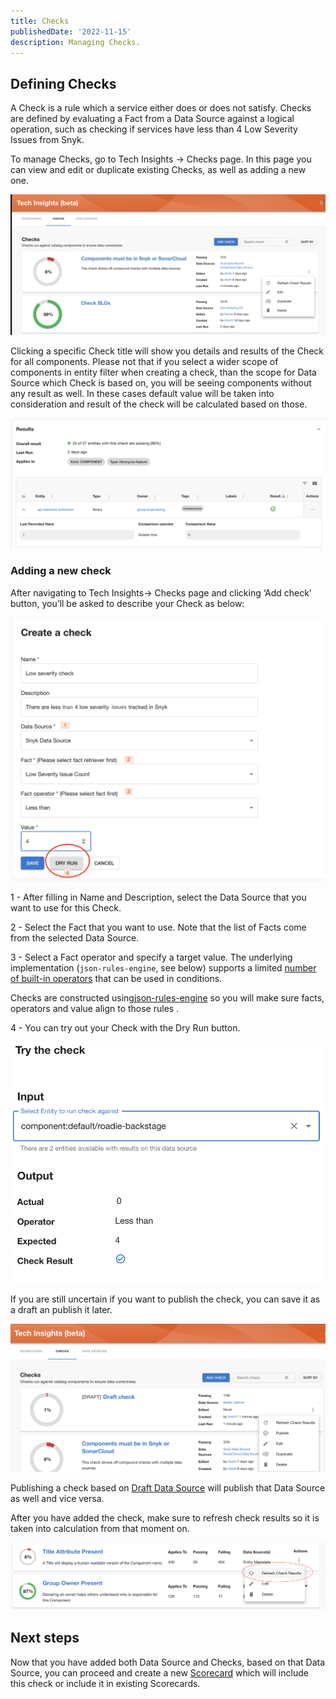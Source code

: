 ```yaml
---
title: Checks
publishedDate: '2022-11-15'
description: Managing Checks.
---
```


## Defining **Checks**

A Check is a rule which a service either does or does not satisfy. Checks are defined by evaluating a Fact from a Data Source against a logical operation, such as checking if services have less than 4 Low Severity Issues from Snyk.

To manage Checks, go to Tech Insights → Checks page. In this page you can view and edit or duplicate existing Checks, as well as adding a new one.

![Overview of all checks](./checks-overview-page.png)

Clicking a specific Check title will show you details and results of the Check for all components. Please not that if you select a wider scope of components in entity filter when creating a check, than the scope for Data Source which Check is based on, you will be seeing components without any result as well. In these cases default value will be taken into consideration and result of the check will be calculated based on those.

![Check result](./check-result.png)

### Adding a new check

After navigating to Tech Insights→ Checks page and clicking ‘Add check’ button, you’ll be asked to describe your Check as below:

![Add check steps](./create-check-steps.png)

1 - After filling in Name and Description, select the Data Source that you want to use for this Check.

2 - Select the Fact that you want to use. Note that the list of Facts come from the selected Data Source.

3 - Select a Fact operator and specify a target value. The underlying implementation (`json-rules-engine`, see below) supports a limited [number of built-in operators](https://github.com/CacheControl/json-rules-engine/blob/master/docs/rules.md#operators) that can be used in conditions.

Checks are constructed using[json-rules-engine](https://github.com/CacheControl/json-rules-engine/blob/master/docs/rules.md#conditions) so you will make sure facts, operators and value align to those rules .

4 - You can try out your Check with the Dry Run button.

![Check dry run](./dry-run-check.png)

If you are still uncertain if you want to publish the check, you can save it as a draft an publish it later.

![Check draft](./create-check-draft.png)

Publishing a check based on [Draft Data Source](../data-sources/) will publish that Data Source as well and vice versa.

After you have added the check, make sure to refresh check results so it is taken into calculation from that moment on.

![Refresh check](./refresh-results-check.png)

## Next steps

Now that you have added both Data Source and Checks, based on that Data Source, you can proceed and create a new [Scorecard](../scorecards/) which will include this check or include it in existing Scorecards.
